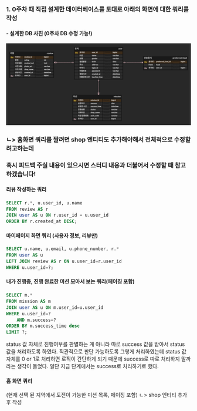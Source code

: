 ### 1. 0주차 때 **직접 설계한** 데이터베이스를 토대로 아래의 화면에 대한 쿼리를 작성
#### - 설계한 DB 사진 (0주차 DB 수정 가능!)
![image](image.png)
### ㄴ> 홈화면 쿼리를 짤려면 shop 엔티티도 추가해야해서 전체적으로 수정할려고하는데 
### 혹시 피드백 주실 내용이 있으시면 스터디 내용과 더불어서 수정할 때 참고하겠습니다!

#### 리뷰 작성하는 쿼리
```sql
SELECT r.*, u.user_id, u.name
FROM review AS r
JOIN user AS u ON r.user_id = u.user_id
ORDER BY r.created_at DESC;
```

#### 마이페이지 화면 쿼리 (사용자 정보, 리뷰만)
```sql
SELECT u.name, u.email, u.phone_number, r.*
FROM user AS u
LEFT JOIN review AS r ON u.user_id=r.user_id
WHERE u.user_id=?;
```

#### 내가 진행중, 진행 완료한 미션 모아서 보는 쿼리(페이징 포함)
```sql
SELECT m.*
FROM mission AS m
JOIN user AS u ON m.user_id=u.user_id
WHERE u.user_id=?
	AND m.success=?
ORDER BY m.success_time desc
LIMIT ?;
```
 status 값 자체로 진행여부를 판별하는 게 아니라 따로 success 값을 받아서 status 값을 처리하도록 하였다. 
 직관적으로 판단 가능하도록 그렇게 처리하였는데 status 값 자체를 0 or 1로 처리하면 로직이 간단하게 되기 때문에 
 success로 따로 처리하지 말까 라는 생각이 들었다. 일단 지금 단계에서는 success로 처리하기로 했다.

#### 홈 화면 쿼리
(현재 선택 된 지역에서 도전이 가능한 미션 목록, 페이징 포함)
ㄴ> shop 엔티티 추가 후 작성



